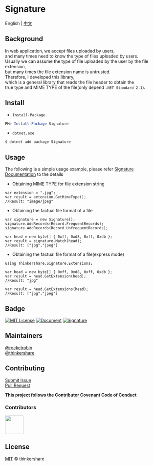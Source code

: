 # Signature

English | [中文](README-zh-Hans.md)
## Background
In web application, we accept files uploaded by users,  
and many times need to know the type of files uploaded by users.  
Usually we can assume the type of file uploaded by the user by the file extension,  
but many times the file extension name is untrusted.  
Therefore, I developed this library,  
which is a general library that reads the file header to obtain the  
true type and MIME TYPE of the file(only depend `.NET Standard 2.1`).

## Install
* `Install-Package`
```powershell
PM> Install-Package Signature
```

* `dotnet.exe`
```bash
$ dotnet add package Signature
```

## Usage
The following is a simple usage example, please refer [Signature Documentation](https://thinkershare.com/project/signature) to the details

+ Obtaining MIME TYPE for file extension string
```CSharp
var extension = ".jpg";
var result = extension.GetMimeType();
//Result: "image/jpeg"
```

+ Obtaining the factual file format of a file
```CSharp
var signature = new Signature();
signature.AddRecords(Record.FrequentRecords);
signature.AddRecords(Record.UnfrequentRecords);

var head = new byte[] { 0xff, 0xd8, 0xff, 0xdb };
var result = signature.Match(head);
//Result: ["jpg","jpeg"]
```

+ Obtaining the factual file format of a file(express mode)
```CSharp
using Thinkershare.Signature.Extensions;

var head = new byte[] { 0xff, 0xd8, 0xff, 0xdb };
var result = head.GetExtension(head);
//Result: "jpg"

var result = head.GetExtensions(head);
//Result: ["jpg","jpeg"]
```

## Badge
[![MIT License](https://img.shields.io/badge/license-MIT-green)](https://github.com/thinkershare/signature/blob/main/LICENSE)
[![Document](https://img.shields.io/badge/documentation-signature-orange)](https://thinkershare.com/project/signature)
[![Signature](https://img.shields.io/badge/nuget-1.0.1-blue)](https://www.nuget.org/packages/thinkershare.signature)

## Maintainers
[@rocketrobin](https://github.com/rocketrobin)  
[@thinkershare](https://github.com/thinkershare)

## Contributing
[Submit Issue](contributing.md)  
[Pull Request](contributing.md)  

**This project follows the [Contributor Covenant](http://contributor-covenant.org/version/1/3/0/) Code of Conduct**  

### Contributors
<img height="60" src="https://thinkershare.com/storage/project/signature/contributors.png" />

## License
[MIT](LICENSE) © thinkershare
